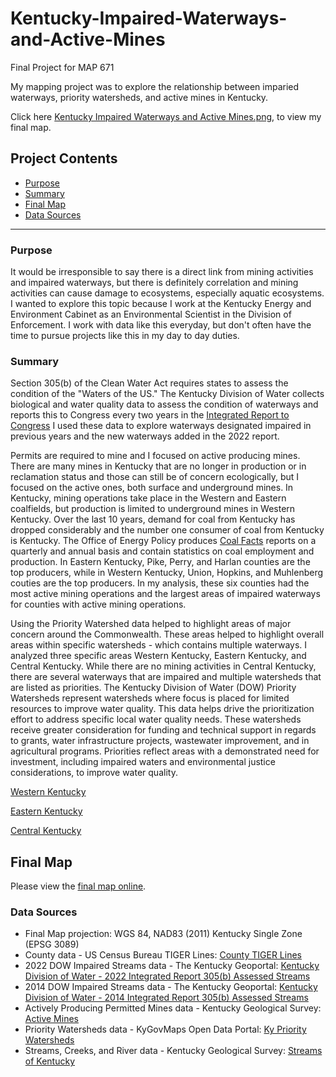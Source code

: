 # Kentucky-Impaired-Waterways-and-Active-Mines
Final Project for MAP 671 

My mapping project was to explore the relationship between imparied waterways, priority watersheds, and active mines in Kentucky. 

Click here [Kentucky Impaired Waterways and Active Mines.png](https://github.com/AmandaLCurry/Kentucky-Impaired-Waterways-and-Active-Mines/blob/main/Kentucky%20Impaired%20Waterways%20and%20Active%20Mines.png), to view my final map.

## Project Contents

- [Purpose](#purpose)
- [Summary](#summary)
- [Final Map](#final-project-link)
- [Data Sources](#data-source)

***

### Purpose

It would be irresponsible to say there is a direct link from mining activities and impaired waterways, but there is definitely correlation and mining activities can cause damage to ecosystems, especially aquatic ecosystems. I wanted to explore this topic because I work at the Kentucky Energy and Environment Cabinet as an Environmental Scientist in the Division of Enforcement. I work with data like this everyday, but don't often have the time to pursue projects like this in my day to day duties.   


### Summary

Section 305(b) of the Clean Water Act requires states to assess the condition of the "Waters of the US." The Kentucky Division of Water collects biological and water quality data to assess the condition of waterways and reports this to Congress every two years in the [Integrated Report to Congress](https://eec.ky.gov/Environmental-Protection/Water/Monitor/Pages/IntegratedReportDownload.aspx) I used these data to explore waterways designated impaired in previous years and the new waterways added in the 2022 report.

Permits are required to mine and I focused on active producing mines. There are many mines in Kentucky that are no longer in production or in reclamation status and those can still be of concern ecologically, but I focused on the active ones, both surface and underground mines. In Kentucky, mining operations take place in the Western and Eastern coalfields, but production is limited to underground mines in Western Kentucky. Over the last 10 years, demand for coal from Kentucky has dropped considerably and the number one consumer of coal from Kentucky is Kentucky. The Office of Energy Policy produces [Coal Facts](https://eec.ky.gov/Energy/News-Publications/Pages/Coal-Facts.aspx#InplviewHasha2ae85ba-67cd-405f-8095-ed0c0a5de410=Paged%3DTRUE-p_SortBehavior%3D0-p_FileLeafRef%3D2020%252dQ1%252epdf-p_ID%3D31-PageFirstRow%3D31) reports on a quarterly and annual basis and contain statistics on coal employment and production. In Eastern Kentucky, Pike, Perry, and Harlan counties are the top producers, while in Western Kentucky, Union, Hopkins, and Muhlenberg couties are the top producers. In my analysis, these six counties had the most active mining operations and the largest areas of impaired waterways for counties with active mining operations. 

Using the Priority Watershed data helped to highlight areas of major concern around the Commonwealth. These areas helped to highlight overall areas within specific watersheds - which contains multiple waterways. I analyzed three specific areas Western Kentucky, Eastern Kentucky, and Central Kentucky. While there are no mining activities in Central Kentucky, there are several waterways that are impaired and multiple watersheds that are listed as priorities. The Kentucky Division of Water (DOW) Priority Watersheds represent watersheds where focus is placed for limited resources to improve water quality. This data helps drive the prioritization effort to address specific local water quality needs. These watersheds receive greater consideration for funding and technical support in regards to grants, water infrastructure projects, wastewater improvement, and in agricultural programs. Priorities reflect areas with a demonstrated need for investment, including impaired waters and environmental justice considerations, to improve water quality. 

[Western Kentucky](https://github.com/AmandaLCurry/Kentucky-Impaired-Waterways-and-Active-Mines/blob/main/western%20ky.png)

[Eastern Kentucky](https://github.com/AmandaLCurry/Kentucky-Impaired-Waterways-and-Active-Mines/blob/main/Eastern%20KY%201.png)

[Central Kentucky](https://github.com/AmandaLCurry/Kentucky-Impaired-Waterways-and-Active-Mines/blob/main/Central%20ky.png)

## Final Map

Please view the [final map online](https://amandalcurry.github.io/Kentucky-Impaired-Waterways-and-Active-Mines/).


### Data Sources

* Final Map projection: WGS 84, NAD83 (2011) Kentucky Single Zone (EPSG 3089)
* County data - US Census Bureau TIGER Lines: [County TIGER Lines](https://www2.census.gov/geo/tiger/TIGER2023/COUNTY/)
* 2022 DOW Impaired Streams data - The Kentucky Geoportal: [Kentucky Division of Water - 2022 Integrated Report 305(b) Assessed Streams](https://ky.app.box.com/s/rb17de7kxfwo4m4j98bzhuswd2sunq2k)
* 2014 DOW Impaired Streams data - The Kentucky Geoportal: [Kentucky Division of Water - 2014 Integrated Report 305(b) Assessed Streams](https://ky.box.com/v/energy-environment/file/850630980093)
* Actively Producing Permitted Mines data - Kentucky Geological Survey: [Active Mines](https://kgs.uky.edu/kgsmap/kyenergy/help/activemines.htm) 
* Priority Watersheds data - KyGovMaps Open Data Portal: [Ky Priority Watersheds](https://opengisdata.ky.gov/datasets/2fa592ab49524421a9fc53e1f188376f_0/explore?location=37.738508%2C-85.680400%2C6.61)
* Streams, Creeks, and River data - Kentucky Geological Survey: [Streams of Kentucky](https://www.uky.edu/KGS/gis/streams.htm) 
